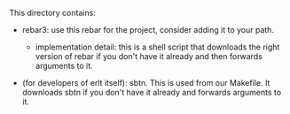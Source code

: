 
This directory contains:
- rebar3: use this rebar for the project, consider adding it to your path.
    - implementation detail: this is a shell script that downloads the right version of rebar if you don't have it already and then forwards arguments to it.

- (for developers of erlt itself): sbtn. This is used from our Makefile. It downloads sbtn if you don't have it already and forwards arguments to it.
